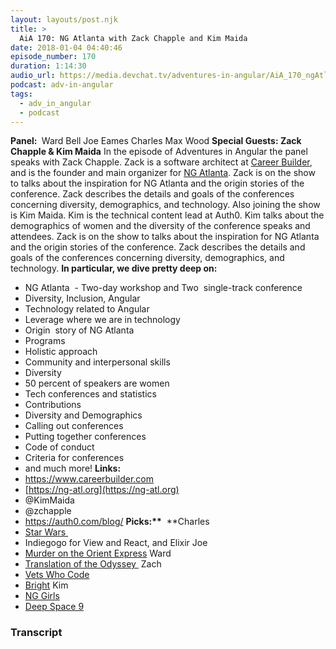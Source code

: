 ```yaml
---
layout: layouts/post.njk
title: >
  AiA 170: NG Atlanta with Zack Chapple and Kim Maida
date: 2018-01-04 04:40:46
episode_number: 170
duration: 1:14:30
audio_url: https://media.devchat.tv/adventures-in-angular/AiA_170_ngAtlanta_%20with_Zack_Chapple.mp3
podcast: adv-in-angular
tags:
  - adv_in_angular
  - podcast
---
```


**Panel:&nbsp;** Ward Bell Joe Eames Charles Max Wood **Special Guests: Zack Chapple &&nbsp;Kim Maida** In the episode of Adventures in Angular the panel speaks with Zack Chapple. Zack is a software architect at [Career Builder](https://www.careerbuilder.com), and is the founder and main organizer for [NG Atlanta](https://ng-atl.org). Zack is on the show to talks about the inspiration for NG Atlanta and the origin stories of the conference. Zack describes the details and goals of the conferences concerning diversity, demographics, and technology. Also joining the show is Kim Maida. Kim is the technical content lead at Auth0. Kim talks about the demographics of women and the diversity of the conference speaks and attendees. Zack is on the show to talks about the inspiration for NG Atlanta and the origin stories of the conference. Zack describes the details and goals of the conferences concerning diversity, demographics, and technology. **In particular, we dive pretty deep on:**

- NG Atlanta&nbsp; - Two-day workshop and Two&nbsp; single-track conference
- Diversity, Inclusion, Angular
- Technology related to Angular
- Leverage where we are in technology
- Origin&nbsp; story of NG Atlanta
- Programs
- Holistic approach
- Community and interpersonal skills
- Diversity
- 50 percent of speakers are women
- Tech conferences and statistics
- Contributions
- Diversity and Demographics
- Calling out conferences
- Putting together conferences
- Code of conduct
- Criteria for conferences
- and much more!
  **Links:&nbsp;**
- https://www.careerbuilder.com
- [https://ng-atl.org](https://ng-atl.org)
- @KimMaida
- @zchapple
- https://auth0.com/blog/
  **Picks:\*\*** &nbsp;\*\*Charles
- [Star Wars&nbsp;](https://www.starwars.com)
- Indiegogo for View and React, and Elixir
  Joe
- [Murder on the Orient Express](https://www.imdb.com/title/tt3402236/)
  Ward
- [Translation of the Odyssey&nbsp;](https://www.amazon.com/Odyssey-Homer/dp/0393089053)
  Zach
- [Vets Who Code](https://vetswhocode.io)
- [Bright](https://io9.gizmodo.com/netflix-is-officially-making-a-sequel-to-bright-but-lea-1821737420)
  Kim
- [NG Girls](https://ng-girls.org)
- [Deep Space 9](https://www.imdb.com/title/tt0106145/)

### Transcript
